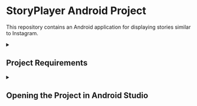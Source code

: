 # StoryPlayer Android Project

This repository contains an Android application for displaying stories similar to Instagram.

<details><summary><h2> Project Requirements</h2></summary>

Create a UI component which will be a very simple version of Instagram’s Story Player.
The followings are what your module needs to be able to do.
1. Cubic transition among story groups.
2. Pause the story immediately when the users rest and hold, continue when lifted.
3. Go to the previous story and/or story group when users tapped left.
4. Go to the next story and/or story group when users tapped right.
5. Story media could be dummy images and videos on the internet to be downloaded by the player.
6. Duration for images is 5 seconds.
7. Durations for videos are their content length.
8. Each story in a story group should have an individual progress bar on top of the screen which arranges itself according to its duration.
9. While users swiping among story groups, story groups should start from the story they left off unless they are seeing for the first time.

</details>

<details><summary><h2> Opening the Project in Android Studio</h2></summary>


To open the project in Android Studio, follow these steps:

1. Clone the repository to your local machine.
2. Open Android Studio.
3. On the Welcome screen, click "Open an Existing Project".
4. Navigate to the cloned repository directory.
5. Open the `StoryPlayer` subdirectory as the project root.

6. You can follow the images to switch to the Android Scope also

<img width="778" alt="Screenshot 2024-04-25 at 10 23 56" src="https://github.com/egecans/StoryPlayer/assets/87999176/57698548-ae54-4b87-8709-030d9f050ae1">
<img width="1380" alt="Screenshot 2024-04-25 at 10 24 26" src="https://github.com/egecans/StoryPlayer/assets/87999176/f63b47a7-e198-4638-a3f2-2468b555a487">
<img width="425" alt="Screenshot 2024-04-25 at 10 32 09" src="https://github.com/egecans/StoryPlayer/assets/87999176/fa068266-77a5-4419-b5ae-766420102412">
</details>


